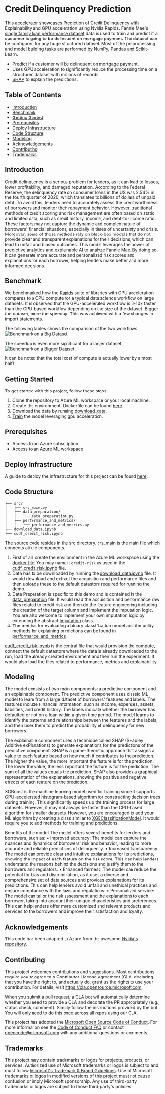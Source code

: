 # Credit Delinquency Prediction

This accelerator showcases Prediction of Credit Delinquency with Explainability and GPU acceleration using Nvidia Rapids. Fannie Mae's [single family loan performance dataset](https://capitalmarkets.fanniemae.com/credit-risk-transfer/single-family-credit-risk-transfer/fannie-mae-single-family-loan-performance-data) data is used to train and predict if a customer is going to be delinquent on mortgage payment. The dataset can be configured for any huge structured dataset. Most of the preprocessing and model building tasks are performed by NumPy, Pandas and Scikit-Learn.
* Predict if a customer will be delinquent on mortgage payment.
* Uses GPU acceleration to significantly reduce the processing time on a structured dataset with millions of records.
* [SHAP](https://github.com/slundberg/shap) to explain the predictions.

## Table of Contents
- [Introduction](#introduction)
- [Benchmark](#benchmark)
- [Getting Started](#getting-started)
- [Prerequisites](#prerequisites)
- [Deploy Infrastructure](#deploy-infrastructure)
- [Code Structure](#code-structure)
- [Modeling](#modeling)
- [Acknowledgements](#acknowledgements)
- [Contributing](#contributing)
- [Trademarks](#trademarks)

## Introduction 

Credit delinquency is a serious problem for lenders, as it can lead to losses, lower profitability, and damaged reputation. According to the Federal Reserve, the delinquency rate on consumer loans in the US was 2.54% in the fourth quarter of 2020, which translates to billions of dollars of unpaid debt. To avoid this, lenders need to accurately assess the creditworthiness of borrowers and monitor their repayment behavior.
However, traditional methods of credit scoring and risk management are often based on static and limited data, such as credit history, income, and debt-to-income ratio. These factors may not capture the dynamic and complex nature of borrowers' financial situations, especially in times of uncertainty and crisis. Moreover, some of these methods rely on black-box models that do not provide clear and transparent explanations for their decisions, which can lead to unfair and biased outcomes.
This model leverages the power of predictive analytics and explainable AI to analyze Fannie Mae. By doing so, it can generate more accurate and personalized risk scores and explanations for each borrower, helping lenders make better and more informed decisions.



## Benchmark

We benchmarked how the [Rapids](https://github.com/rapidsai) suite of libraries with GPU acceleration compares to a CPU compute for a typical data science workflow on large datasets. It is observed that the GPU-accelerated workflow is 6-10x faster than the CPU-based workflow depending on the size of the dataset. Bigger the dataset, more the speedup. This was achieved with a few changes in import statements.

The following tables shows the comparison of the two workflows.
![Benchmark on a Big Dataset](benchmarks/benchmark_results1.png)

The speedup is even more significant for a larger dataset.
![Benchmark on a Bigger Dataset](benchmarks/banchmark_results2.png)

It can be noted that the total cost of compute is actually lower by almost half!

## Getting Started

To get started with this project, follow these steps:
1. Clone the repository to Azure ML workspace or your local machine.
2. Create the environment. Dockerfile can be found [here](configuration/environment/docker/Dockerfile).
3. Download the data by running [download_data](download_data.ipynb).
4. [Train](cudf_credit_risk.ipynb) the model leveraging gpu acceleration.

## Prerequisites

- Access to an Azure subscription
- Access to an Azure ML workspace

## Deploy Infrastructure

A guide to deploy the infrastructure for this project can be found [here](.azureDevOps/Deploy-Infrastructure.md).

## Code Structure
```
├── src/
│   ├── crs_main.py
│   ├── data_preparation/
│   │   └── data_preparation.py
│   ├── performance_and_metrics/
│   │   └── performance_and_metrics.py
├── download_data.ipynb
└── cudf_credit_risk.ipynb
```
The source code resides in the [src](src/) directory. [crs_main](src/crs_main.py) is the main file which connects all the components. 
1. First of all, create the environment in the Azure ML workspace using the [docker file](configuration/environment/docker/Dockerfile). You may name it `credit-risk` as used in the [cudf_credit_risk.ipynb](cudf_credit_risk.ipynb) file.
2. Data has to be downloaded by running the [download_data.ipynb](download_data.ipynb) file. It would download and extract the acquisition and performance files and then uploads these to the default datastore required for running the demo.
3. Data Preparation is specific to this demo and is contained in the [data_preparation](src/data_preparation/data_preparation.py) file. It would read the acquisition and performance raw files related to credit risk and then do the feature engineering including the creation of the target column and implement the imputation logic. You are also welcome to implement your own imputation logic by extending the abstract [Imputation](src/imputation/imputation.py) class.
4. The metrics for evaluating a binary classification model and the utility methods for explaining predictions can be found in [performance_and_metrics](src/performance_and_metrics/performance_and_metrics.py).

[cudf_credit_risk.ipynb](cudf_credit_risk.ipynb) is the central file that would provision the compute, connect the default datastore where the data is already downloaded to the run, load the already created environment and then run the experiment. It would also load the files related to performance, metrics and explainability.

## Modeling

The model consists of two main components: a predictive component and an explainable component. The predictive component uses classic ML model to learn from a large dataset of borrowers' features and labels. The features include Financial information, such as income, expenses, assets, liabilities, and credit history. The labels indicate whether the borrower has defaulted or not on a loan within a given time period. The model learns to identify the patterns and relationships between the features and the labels, and then uses them to predict the probability of delinquency for new borrowers.

The explainable component uses a technique called SHAP (SHapley Additive exPlanations) to generate explanations for the predictions of the predictive component. SHAP is a game-theoretic approach that assigns a value to each feature based on how much it contributes to the prediction. The higher the value, the more important the feature is for the prediction. The lower the value, the less important the feature is for the prediction. The sum of all the values equals the prediction. SHAP also provides a graphical representation of the explanations, showing the positive and negative effects of each feature on the prediction.

XGBoost is the machine learning model used for training since it supports GPU-accelerated histogram-based algorithm for constructing decision trees during training. This significantly speeds up the training process for large datasets. However, it may not always be faster than the CPU-based algorithm for smaller datasets. 
However, you are encouraged to add your ML algorithm by creating a class similar to [XGBClassificationModel](src/model/classsification_model.py). It would require you to add methods for training and predictions.

Benefits of the model
The model offers several benefits for lenders and borrowers, such as:
•	Improved accuracy: The model can capture the nuances and dynamics of borrowers' risk and behavior, leading to more accurate and reliable predictions of delinquency.
•	Increased transparency: The model can provide clear and intuitive explanations for its predictions, showing the impact of each feature on the risk score. This can help lenders understand the reasons behind the decisions and justify them to the borrowers and regulators.
•	Enhanced fairness: The model can reduce the potential for bias and discrimination, as it uses a diverse and comprehensive set of data sources and provides explanations for its predictions. This can help lenders avoid unfair and unethical practices and ensure compliance with the laws and regulations.
•	Personalized service: The model can tailor the risk assessment and the explanations to each borrower, taking into account their unique characteristics and preferences. This can help lenders offer more customized and relevant products and services to the borrowers and improve their satisfaction and loyalty.

## Acknowledgements

This code has been adapted to Azure from the awesome [Nvidia's repository](https://github.com/NVIDIA/fsi-samples/tree/main/credit_default_risk).

## Contributing

This project welcomes contributions and suggestions.  Most contributions require you to agree to a
Contributor License Agreement (CLA) declaring that you have the right to, and actually do, grant us
the rights to use your contribution. For details, visit https://cla.opensource.microsoft.com.

When you submit a pull request, a CLA bot will automatically determine whether you need to provide
a CLA and decorate the PR appropriately (e.g., status check, comment). Simply follow the instructions
provided by the bot. You will only need to do this once across all repos using our CLA.

This project has adopted the [Microsoft Open Source Code of Conduct](https://opensource.microsoft.com/codeofconduct/).
For more information see the [Code of Conduct FAQ](https://opensource.microsoft.com/codeofconduct/faq/) or
contact [opencode@microsoft.com](mailto:opencode@microsoft.com) with any additional questions or comments.

## Trademarks

This project may contain trademarks or logos for projects, products, or services. Authorized use of Microsoft 
trademarks or logos is subject to and must follow 
[Microsoft's Trademark & Brand Guidelines](https://www.microsoft.com/en-us/legal/intellectualproperty/trademarks/usage/general).
Use of Microsoft trademarks or logos in modified versions of this project must not cause confusion or imply Microsoft sponsorship.
Any use of third-party trademarks or logos are subject to those third-party's policies.
